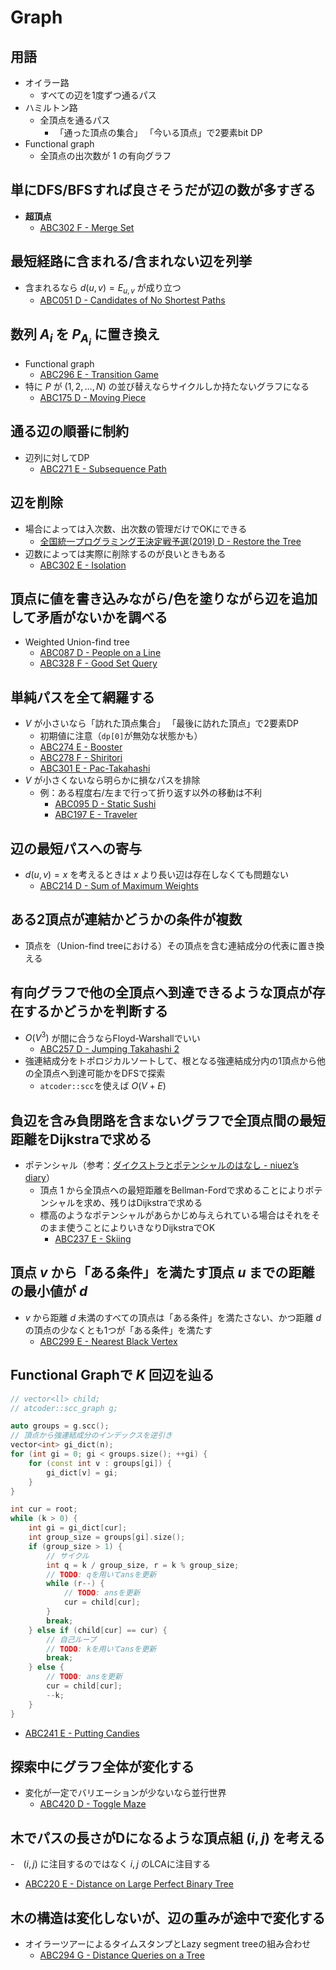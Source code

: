 # Graph

## 用語
- オイラー路
  - すべての辺を1度ずつ通るパス
- ハミルトン路
  - 全頂点を通るパス
    - 「通った頂点の集合」 「今いる頂点」で2要素bit DP
- Functional graph
  - 全頂点の出次数が $1$ の有向グラフ

## 単にDFS/BFSすれば良さそうだが辺の数が多すぎる
- **超頂点**
  - [ABC302 F - Merge Set](https://atcoder.jp/contests/abc302/tasks/abc302_f)

## 最短経路に含まれる/含まれない辺を列挙
- 含まれるなら $d(u, v) = E_{u,v}$ が成り立つ
  - [ABC051 D - Candidates of No Shortest Paths](https://atcoder.jp/contests/abc051/tasks/abc051_d)

## 数列 $A_i$ を $P_{A_i}$ に置き換え
- Functional graph
  - [ABC296 E - Transition Game](https://atcoder.jp/contests/abc296/tasks/abc296_e)
- 特に $P$ が $(1,2, \dots, N)$ の並び替えならサイクルしか持たないグラフになる
  - [ABC175 D - Moving Piece](https://atcoder.jp/contests/abc175/tasks/abc175_d)

## 通る辺の順番に制約
- 辺列に対してDP
  - [ABC271 E - Subsequence Path](https://atcoder.jp/contests/abc271/tasks/abc271_e)

## 辺を削除
- 場合によっては入次数、出次数の管理だけでOKにできる
  - [全国統一プログラミング王決定戦予選(2019) D - Restore the Tree](https://atcoder.jp/contests/nikkei2019-qual/tasks/nikkei2019_qual_d)
- 辺数によっては実際に削除するのが良いときもある
  - [ABC302 E - Isolation](https://atcoder.jp/contests/abc302/tasks/abc302_e)

## 頂点に値を書き込みながら/色を塗りながら辺を追加して矛盾がないかを調べる
- Weighted Union-find tree
  - [ABC087 D - People on a Line](https://atcoder.jp/contests/abc087/tasks/arc090_b)
  - [ABC328 F - Good Set Query](https://atcoder.jp/contests/abc328/tasks/abc328_f)

## 単純パスを全て網羅する
- $V$ が小さいなら「訪れた頂点集合」 「最後に訪れた頂点」で2要素DP
  - 初期値に注意（`dp[0]`が無効な状態かも）
  - [ABC274 E - Booster](https://atcoder.jp/contests/abc274/tasks/abc274_e)
  - [ABC278 F - Shiritori](https://atcoder.jp/contests/abc278/tasks/abc278_f)
  - [ABC301 E - Pac-Takahashi](https://atcoder.jp/contests/abc301/tasks/abc301_e)
- $V$ が小さくないなら明らかに損なパスを排除
  - 例：ある程度右/左まで行って折り返す以外の移動は不利
    - [ABC095 D - Static Sushi](https://atcoder.jp/contests/abc095/tasks/arc096_b)
    - [ABC197 E - Traveler](https://atcoder.jp/contests/abc197/tasks/abc197_e)

## 辺の最短パスへの寄与
- $d(u, v) = x$ を考えるときは $x$ より長い辺は存在しなくても問題ない
  - [ABC214 D - Sum of Maximum Weights](https://atcoder.jp/contests/abc214/tasks/abc214_d)

## ある2頂点が連結かどうかの条件が複数
- 頂点を（Union-find treeにおける）その頂点を含む連結成分の代表に置き換える

## 有向グラフで他の全頂点へ到達できるような頂点が存在するかどうかを判断する
- $O(V^3)$ が間に合うならFloyd-Warshallでいい
  - [ABC257 D - Jumping Takahashi 2](https://atcoder.jp/contests/abc257/tasks/abc257_d)
- 強連結成分をトポロジカルソートして、根となる強連結成分内の1頂点から他の全頂点へ到達可能かをDFSで探索
  - `atcoder::scc`を使えば $O(V+E)$

## 負辺を含み負閉路を含まないグラフで全頂点間の最短距離をDijkstraで求める
- ポテンシャル（参考：[ダイクストラとポテンシャルのはなし - niuez’s diary](https://niuez.hatenablog.com/entry/2019/03/04/142903)）
  - 頂点 $1$ から全頂点への最短距離をBellman-Fordで求めることによりポテンシャルを求め、残りはDijkstraで求める
  - 標高のようなポテンシャルがあらかじめ与えられている場合はそれをそのまま使うことによりいきなりDijkstraでOK
    - [ABC237 E - Skiing](https://atcoder.jp/contests/abc237/tasks/abc237_e)

## 頂点 $v$ から「ある条件」を満たす頂点 $u$ までの距離の最小値が $d$
- $v$ から距離 $d$ 未満のすべての頂点は「ある条件」を満たさない、かつ距離 $d$ の頂点の少なくとも1つが「ある条件」を満たす
  - [ABC299 E - Nearest Black Vertex](https://atcoder.jp/contests/abc299/tasks/abc299_e)

## Functional Graphで $K$ 回辺を辿る

```cpp
// vector<ll> child;
// atcoder::scc_graph g;

auto groups = g.scc();
// 頂点から強連結成分のインデックスを逆引き
vector<int> gi_dict(n);
for (int gi = 0; gi < groups.size(); ++gi) {
    for (const int v : groups[gi]) {
        gi_dict[v] = gi;
    }
}

int cur = root;
while (k > 0) {
    int gi = gi_dict[cur];
    int group_size = groups[gi].size();
    if (group_size > 1) {
        // サイクル
        int q = k / group_size, r = k % group_size;
        // TODO: qを用いてansを更新
        while (r--) {
            // TODO: ansを更新
            cur = child[cur];
        }
        break;
    } else if (child[cur] == cur) {
        // 自己ループ
        // TODO: kを用いてansを更新
        break;
    } else {
        // TODO: ansを更新
        cur = child[cur];
        --k;
    }
}

```

- [ABC241 E - Putting Candies](https://atcoder.jp/contests/abc241/tasks/abc241_e)

## 探索中にグラフ全体が変化する
- 変化が一定でバリエーションが少ないなら並行世界
  - [ABC420 D - Toggle Maze](https://atcoder.jp/contests/abc420/tasks/abc420_d)

## 木でパスの長さがDになるような頂点組 $(i, j)$ を考える
-　$(i,j)$ に注目するのではなく $i, j$ のLCAに注目する
  - [ABC220 E - Distance on Large Perfect Binary Tree](https://atcoder.jp/contests/abc220/tasks/abc220_e)

## 木の構造は変化しないが、辺の重みが途中で変化する
- オイラーツアーによるタイムスタンプとLazy segment treeの組み合わせ
  - [ABC294 G - Distance Queries on a Tree](https://atcoder.jp/contests/abc294/tasks/abc294_g)
